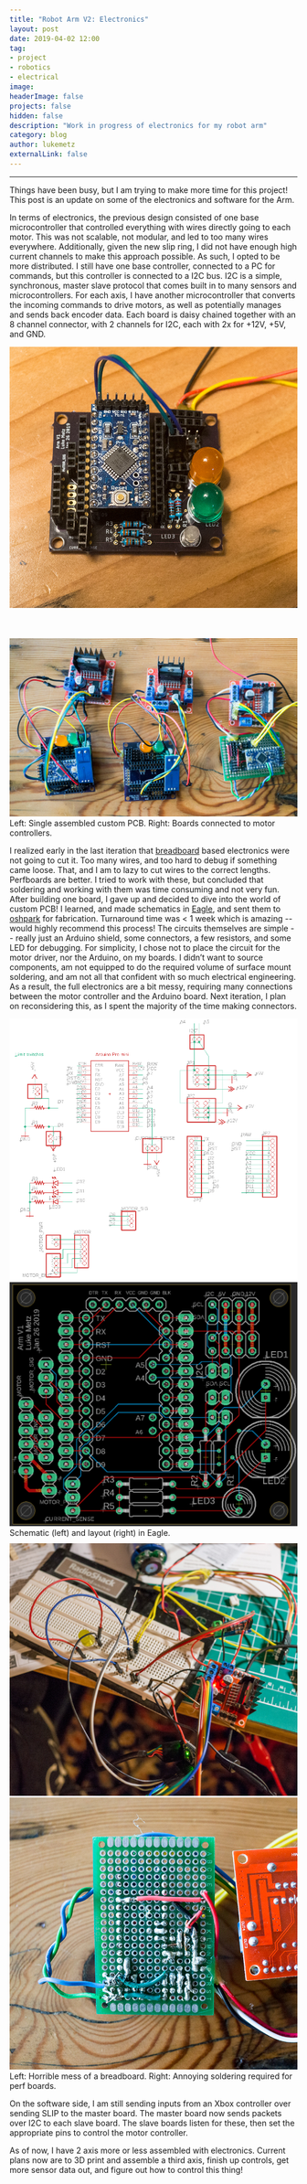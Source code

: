 ```yaml
---
title: "Robot Arm V2: Electronics"
layout: post
date: 2019-04-02 12:00
tag:
- project
- robotics
- electrical
image:
headerImage: false
projects: false
hidden: false
description: "Work in progress of electronics for my robot arm"
category: blog
author: lukemetz
externalLink: false
---
```

---

Things have been busy, but I am trying to make more time for this project! This post is an update on some of the electronics and software for the Arm.

In terms of electronics, the previous design consisted of one base microcontroller that controlled everything with wires directly going to each motor. This was not scalable, not modular, and led to too many wires everywhere. Additionally, given the new slip ring, I did not have enough high current channels to make this approach possible. As such, I opted to be more distributed. I still have one base controller, connected to a PC for commands, but this controller is connected to a I2C bus. I2C is a simple, synchronous, master slave protocol that comes built in to many sensors and microcontrollers. For each axis, I have another microcontroller that converts the incoming commands to drive motors, as well as potentially manages and sends back encoder data. Each board is daisy chained together with an 8 channel connector, with 2 channels for I2C, each with 2x for +12V, +5V, and GND.

<div class="side-by-side">
<div class="toleft">
<a href="/assets/images/blog6/assemb.jpg"><img src="/assets/images/blog6/assemb.jpg"></a>
</div>
<div class="toright" style="margin-top: 50px;">
<a href="/assets/images/blog6/many.jpg"><img src="/assets/images/blog6/many.jpg"></a>
</div>
<figcaption class="caption">Left: Single assembled custom PCB. Right:
Boards connected to motor controllers.
</figcaption>
</div>


I realized early in the last iteration that [breadboard](https://en.wikipedia.org/wiki/Breadboard) based electronics were not going to cut it.
Too many wires, and too hard to debug if something came loose.
That, and I am to lazy to cut wires to the correct lengths.
Perfboards are better. I tried to work with these, but concluded that soldering and working with them was time consuming and not very fun.
After building one board, I gave up and decided to dive into the world of custom PCB! I learned, and made schematics in [Eagle](https://www.autodesk.com/products/eagle/overview), and sent them to [oshpark](https://oshpark.com/) for fabrication. Turnaround time was < 1 week which is amazing -- would highly recommend this process! The circuits themselves are simple -- really just an Arduino shield, some connectors, a few resistors, and some LED for debugging. For simplicity, I chose not to place the circuit for the motor driver, nor the Arduino, on my boards. I didn’t want to source components, am not equipped to do the required volume of surface mount soldering, and am not all that confident with so much electrical engineering. As a result, the full electronics are a bit messy, requiring many connections between the motor controller and the Arduino board. Next iteration, I plan on reconsidering this, as I spent the majority of the time making connectors.


<div class="side-by-side">
<div class="toleft">
<a href="/assets/images/blog6/schm.png"><img src="/assets/images/blog6/schm.png"></a>
</div>
<div class="toright">
<a href="/assets/images/blog6/layout.png"><img src="/assets/images/blog6/layout.png"></a>
</div>
<figcaption class="caption">Schematic (left) and layout (right) in Eagle.
</figcaption>
</div>


<div class="side-by-side">
<div class="toleft" style="margin-top: 10px;">
<a href="/assets/images/blog6/breadboard.jpg"><img src="/assets/images/blog6/breadboard.jpg"></a>
</div>
<div class="toright">
<a href="/assets/images/blog6/perf.jpg"><img src="/assets/images/blog6/perf.jpg"></a>
</div>
<figcaption class="caption">Left: Horrible mess of a breadboard. Right:
Annoying soldering required for perf boards.
</figcaption>
</div>


On the software side, I am still sending inputs from an Xbox controller over sending SLIP to the master board. The master board now sends packets over I2C to each slave board. The slave boards listen for these, then set the appropriate pins to control the motor controller.

As of now, I have 2 axis more or less assembled with electronics. Current plans now are to 3D print and assemble a third axis, finish up controls, get more sensor data out, and figure out how to control this thing!
